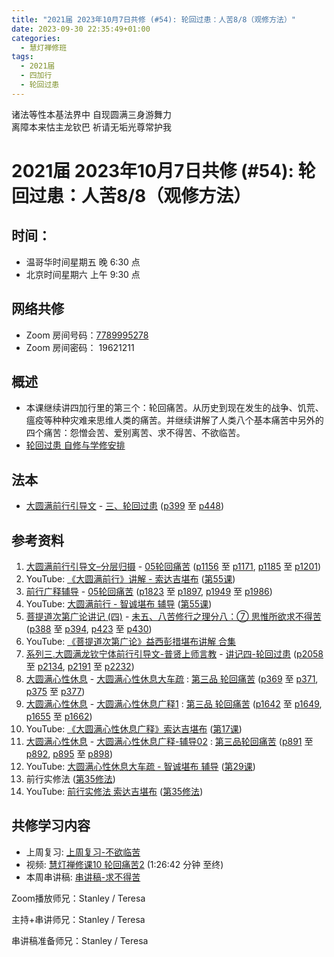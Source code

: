 ```yaml
---
title: "2021届 2023年10月7日共修 (#54): 轮回过患：人苦8/8（观修方法）"
date: 2023-09-30 22:35:49+01:00
categories:
  - 慧灯禅修班
tags:
  - 2021届
  - 四加行
  - 轮回过患
---
```

<!--StartFragment-->

诸法等性本基法界中 自现圆满三身游舞力\
离障本来怙主龙钦巴 祈请无垢光尊常护我

# 2021届 2023年10月7日共修 (#54): 轮回过患：人苦8/8（观修方法）

## 时间：

* 温哥华时间星期五 晚 6:30 点
* 北京时间星期六 上午 9:30 点

## 网络共修

* Zoom 房间号码：[7789995278](https://us02web.zoom.us/j/7789995278?pwd=VjZmbWJFY2k2K0E5RVB2cTNIQmhqUT09)
* Zoom 房间密码： 19621211

## 概述

* 本课继续讲四加行里的第三个：轮回痛苦。从历史到现在发生的战争、饥荒、瘟疫等种种灾难来思维人类的痛苦。并继续讲解了人类八个基本痛苦中另外的四个痛苦：怨憎会苦、爱别离苦、求不得苦、不欲临苦。
* [轮回过患 自修与学修安排](https://fohuifayu.com/index.php/huideng-jiangtang/chanxiuke/zen-03/8654-zen03-lhgh?title=)

## 法本

* [大圆满前行引导文](https://huidengchanxiu.net/books/dymqx) - [三、轮回过患](https://huidengchanxiu.net/books/dymqx/#%E4%B8%89%E8%BD%AE%E5%9B%9E%E8%BF%87%E6%82%A3) ([p399](https://huidengchanxiu.net/books/dymqx/#p399) 至 [p448](https://huidengchanxiu.net/books/dymqx/#p448))

## 参考资料

1. [大圆满前行引导文–分层归摄](https://huidengchanxiu.net/refs/qxgs/dymqx-fcgs) - [05轮回痛苦](https://huidengchanxiu.net/refs/qxgs/qxgs-05lh) ([p1156](https://huidengchanxiu.net/refs/qxgs/qxgs-05lh/#p1156) 至 [p1171](https://huidengchanxiu.net/refs/qxgs/qxgs-05lh/#p1171), [p1185](https://huidengchanxiu.net/refs/qxgs/qxgs-05lh/#p1185) 至 [p1201](https://huidengchanxiu.net/refs/qxgs/qxgs-05lh/#p1201))
2. YouTube: [](https://www.youtube.com/playlist?list=PL0ERwy6s1uTeLz5leHEj-VcSWrU6TnVMW)[《大圆满前行》讲解 - 索达吉堪布](https://www.youtube.com/playlist?list=PLAEqXn671Ln66sSBYjhRRLNrAGJwgSXnU) ([](https://www.youtube.com/watch?v=c5AjLcQdP-4&list=PLAEqXn671Ln66sSBYjhRRLNrAGJwgSXnU&index=28)[第55课](https://www.youtube.com/watch?v=Mh0VBHBA5XY&list=PLAEqXn671Ln66sSBYjhRRLNrAGJwgSXnU&index=55))
3. [前行广释辅导](https://huidengchanxiu.net/refs/fudao) - [05轮回痛苦](https://huidengchanxiu.net/refs/qxgs/fudao/qxgsfd-05lh) ([p1823](https://huidengchanxiu.net/refs/qxgs/fudao/qxgsfd-05lh/#p1823) 至 [p1897](https://huidengchanxiu.net/refs/qxgs/fudao/qxgsfd-05lh/#p1897), [p1949](https://huidengchanxiu.net/refs/qxgs/fudao/qxgsfd-05lh/#p1949) 至 [p1986](https://huidengchanxiu.net/refs/qxgs/fudao/qxgsfd-05lh/#p1986))
4. YouTube: [大圆满前行 - 智诚堪布 辅导](https://www.youtube.com/playlist?list=PL5y-PP7QihJ1FDiiv_7WsC1qogohiquEL) ([第55课](https://www.youtube.com/watch?v=5Qh5k12GE9k&list=PL5y-PP7QihJ1FDiiv_7WsC1qogohiquEL&index=55))
5. [菩提道次第广论讲记 (四)](https://huidengchanxiu.net/refs/ptdcdgl/4) - [未五、八苦修行之理分八：⑦ 思惟所欲求不得苦](https://huidengchanxiu.net/refs/ptdcdgl/4#%E6%9C%AA%E4%BA%94%E5%85%AB%E8%8B%A6%E4%BF%AE%E8%A1%8C%E4%B9%8B%E7%90%86%E5%88%86%E5%85%AB-%E6%80%9D%E6%83%9F%E7%94%9F%E8%8B%A6--%E6%80%9D%E6%83%9F%E8%80%81%E8%8B%A6--%E6%80%9D%E6%83%9F%E7%97%85%E8%8B%A6--%E6%80%9D%E6%83%9F%E6%AD%BB%E8%8B%A6--%E6%80%9D%E6%83%9F%E6%80%A8%E6%86%8E%E4%BC%9A%E8%8B%A6--%E6%80%9D%E6%83%9F%E7%88%B1%E5%88%AB%E7%A6%BB%E8%8B%A6--%E6%80%9D%E6%83%9F%E6%89%80%E6%AC%B2%E6%B1%82%E4%B8%8D%E5%BE%97%E8%8B%A6--%E6%80%9D%E6%83%9F%E4%BA%94%E5%8F%96%E8%95%B4%E8%8B%A6) ([p388](https://huidengchanxiu.net/refs/ptdcdgl/4#p388) 至 [p394](https://huidengchanxiu.net/refs/ptdcdgl/4#p394), [p423](https://huidengchanxiu.net/refs/ptdcdgl/4#p423) 至 [p430](https://huidengchanxiu.net/refs/ptdcdgl/4#p430))
6. YouTube: [《菩提道次第广论》益西彭措堪布讲解 合集](https://www.youtube.com/playlist?list=PLvhysUtdbxCBq9MxPLr6pauLmbwndXY9o)
7. [系列三.大圆满龙钦宁体前行引导文-普贤上师言教](https://huidengchanxiu.net/refs/s3) - [](https://huidengchanxiu.net/refs/xmfw/s3/s3-ydw4-lhgh)[讲记四-轮回过患](https://huidengchanxiu.net/refs/xmfw/s3/s3-ydw4-lhgh) ([p2058](https://huidengchanxiu.net/refs/xmfw/s3/s3-ydw4-lhgh/#p2058) 至 [p2134](https://huidengchanxiu.net/refs/xmfw/s3/s3-ydw4-lhgh/#p2134), [p2191](https://huidengchanxiu.net/refs/xmfw/s3/s3-ydw4-lhgh/#p2191) 至 [p2232](https://huidengchanxiu.net/refs/xmfw/s3/s3-ydw4-lhgh/#p2232))
8. [大圆满心性休息](https://huidengchanxiu.net/refs/dymxxxx) - [大圆满心性休息大车疏](https://huidengchanxiu.net/refs/dymxxxx/dymxxxx-dcs) : [第三品 轮回痛苦](https://huidengchanxiu.net/refs/dymxxxx/dymxxxx-dcs/#%E7%AC%AC%E4%B8%89%E5%93%81-%E8%BD%AE%E5%9B%9E%E7%97%9B%E8%8B%A6) ([p369](https://huidengchanxiu.net/refs/dymxxxx/dymxxxx-dcs/#p369) 至 [p371](https://huidengchanxiu.net/refs/dymxxxx/dymxxxx-dcs/#p371), [p375](https://huidengchanxiu.net/refs/dymxxxx/dymxxxx-dcs/#p375) 至 [p377](https://huidengchanxiu.net/refs/dymxxxx/dymxxxx-dcs/#p377))
9. [大圆满心性休息](https://huidengchanxiu.net/refs/dymxxxx) - [大圆满心性休息广释1](https://huidengchanxiu.net/refs/dymxxxx/dymxxxx-gs1) : [第三品 轮回痛苦](https://huidengchanxiu.net/refs/dymxxxx/dymxxxx-gs1#%E7%AC%AC%E4%B8%89%E5%93%81-%E8%BD%AE%E5%9B%9E%E7%97%9B%E8%8B%A6) ([p1642](https://huidengchanxiu.net/refs/dymxxxx/dymxxxx-gs1/#p1642) 至 [p1649](https://huidengchanxiu.net/refs/dymxxxx/dymxxxx-gs1/#p1649), [p1655](https://huidengchanxiu.net/refs/dymxxxx/dymxxxx-gs1/#p1655) 至 [p1662](https://huidengchanxiu.net/refs/dymxxxx/dymxxxx-gs1/#p1662))
10. YouTube: [《大圆满心性休息广释》索达吉堪布](https://www.youtube.com/playlist?list=PLAnEIprIVklebrDFUKaC67LssdOO2y87p) ([](https://www.youtube.com/watch?v=nCxMdwWUiSU&list=PLAnEIprIVklebrDFUKaC67LssdOO2y87p&index=6)[第17课](https://www.youtube.com/watch?v=TrQF1_Qu7wU&list=PLAnEIprIVklebrDFUKaC67LssdOO2y87p&index=17))
11. [大圆满心性休息](https://huidengchanxiu.net/refs/dymxxxx) - [大圆满心性休息广释-辅导02](https://huidengchanxiu.net/refs/dymxxxx/fudao/fd-02) : [](https://huidengchanxiu.net/refs/dymxxxx/fudao/fd-01#%E7%AC%AC%E4%BA%8C%E5%93%81%E5%AF%BF%E5%91%BD%E6%97%A0%E5%B8%B8)[第三品轮回痛苦](https://huidengchanxiu.net/refs/dymxxxx/fudao/fd-02#%E7%AC%AC%E4%B8%89%E5%93%81%E8%BD%AE%E5%9B%9E%E7%97%9B%E8%8B%A6) ([p891](https://huidengchanxiu.net/refs/dymxxxx/fudao/fd-03/#p891) 至 [p892](https://huidengchanxiu.net/refs/dymxxxx/fudao/fd-03/#p892), [p895](https://huidengchanxiu.net/refs/dymxxxx/fudao/fd-03/#p895) 至 [p898](https://huidengchanxiu.net/refs/dymxxxx/fudao/fd-03/#p898))
12. YouTube: [大圆满心性休息大车疏 - 智诚堪布 辅导](https://www.youtube.com/playlist?list=PL5y-PP7QihJ1Gh3w_hYZMkn4AWFXr_2iu) ([](https://www.youtube.com/watch?v=ZqfG-i8tdLA&list=PL5y-PP7QihJ1Gh3w_hYZMkn4AWFXr_2iu&index=10)[](https://www.youtube.com/watch?v=3FroCkO_LvQ&list=PL5y-PP7QihJ1Gh3w_hYZMkn4AWFXr_2iu&index=18)[](https://www.youtube.com/watch?v=YedhXKrBkic&list=PL5y-PP7QihJ1Gh3w_hYZMkn4AWFXr_2iu&index=29)[第29课](https://www.youtube.com/watch?v=DueC1ysHqnQ&list=PL5y-PP7QihJ1Gh3w_hYZMkn4AWFXr_2iu&index=30))
13. 前行实修法 ([第35修法](https://mingguang.im/reading/%E5%89%8D%E8%A1%8C%E5%AE%9E%E4%BF%AE%E6%B3%95/%E7%AC%AC35%E4%BF%AE%E6%B3%95)[](https://mingguang.im/reading/%E5%89%8D%E8%A1%8C%E5%AE%9E%E4%BF%AE%E6%B3%95/%E7%AC%AC22%E4%BF%AE%E6%B3%95))
14. YouTube: [前行实修法 索达吉堪布](https://www.youtube.com/playlist?list=PLHUvfASP8Aixcv069_RtfKvYIdDNXa57C) ([第35修法](https://www.youtube.com/watch?v=D0bVGFvIo5Q&list=PLHUvfASP8Aixcv069_RtfKvYIdDNXa57C&index=35))[](https://www.youtube.com/watch?v=4uNjPta4cbc&list=PLHUvfASP8Aixcv069_RtfKvYIdDNXa57C&index=22)

[](https://huidengchanxiu.net/refs/dymxxxx)[](https://www.youtube.com/playlist?list=PL6BjdTsozn_PtMPCiMw6Lx1CIilEX5wIP)

## **共修学习内容**

* 上周复习: [](https://www.huidengvan.com/f/up/%E4%B8%B2%E8%AE%B2%E7%A8%BF-%E7%94%9F%E8%8B%A6%E8%80%81%E8%8B%A6.ppt)[](https://www.huidengvan.com/f/up/%E4%B8%8A%E5%91%A8%E5%A4%8D%E4%B9%A0-%E7%97%85%E8%8B%A6.docx)[](https://www.huidengvan.com/f/up/%E4%B8%B2%E8%AE%B2%E7%A8%BF-%E7%88%B1%E5%88%AB%E7%A6%BB%E8%8B%A6.docx)[上周复习-不欲临苦](/f/up/上周复习-不欲临苦.docx)
* 视频: [](https://fohuifayu.com/index.php/huideng-jiangtang/fofa-jianxiu/chuli-xin/670-l11033)[慧灯禅修课10 轮回痛苦2](https://fohuifayu.com/index.php/huideng-jiangtang/chanxiuke/zen-03/1104-l16007?title=%E6%80%A8%E6%86%8E%E4%BC%9A) (1:26:42 分钟 至终)
* 本周串讲稿: [](https://www.huidengvan.com/f/up/%E4%B8%B2%E8%AE%B2%E7%A8%BF-%E4%B8%8D%E6%AC%B2%E4%B8%B4%E8%8B%A6.docx)[](/f/up/串讲稿-求不得苦、修法总结.docx)[串讲稿-求不得苦](/f/up/串讲稿-求不得苦.pdf)

Zoom播放师兄：Stanley / Teresa

主持+串讲师兄：Stanley / Teresa

串讲稿准备师兄：Stanley / Teresa

<!--EndFragment-->